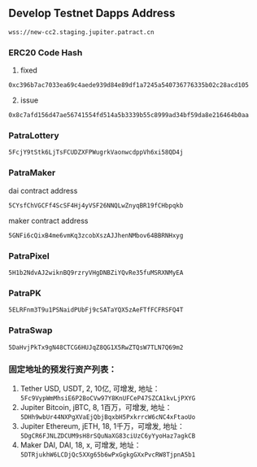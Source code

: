 ## Develop Testnet Dapps Address
```
wss://new-cc2.staging.jupiter.patract.cn
```

### ERC20 Code Hash
1. fixed
```
0xc396b7ac7033ea69c4aede939d84e89df1a7245a540736776335b02c28acd105
```
2. issue
```
0x8c7afd156d47ae56741554fd514a5b3339b55c8999ad34bf59da8e216464b0aa
```
### PatraLottery
```
5FcjY9tStk6LjTsFCUDZXFPWugrkVaonwcdppVh6xi58QD4j
```
### PatraMaker
dai contract address
```
5CYsfChVGCFf4ScSF4Hj4yVSF26NNQLwZnyqBR19fCHbpqkb
```
maker contract address
```
5GNFi6cQixB4me6vmKq3zcobXszAJJhenNMbov64BBRNHxyg
```
### PatraPixel
```
5H1b2NdvAJ2wiknBQ9rzryVHgDNBZiYQvRe35fuMSRXNMyEA
```
### PatraPK
```
5ELRFnm3T9u1PSNaidPUbFj9cSATaYQX5zAeFTfFCFRSFQ4T
```
### PatraSwap
```
5DaHvjPkTx9gN48CTCG6HUJqZ8QG1X5RwZTQsW7TLN7Q69m2
```

### 固定地址的预发行资产列表：
1. Tether USD, USDT, 2, 10亿, 可增发,
   地址：`5Fc9VypWmMhsiE6P2BoCVw97Y8KnUFCeP47SZCA1kvLjPXYG`
1. Jupiter Bitcoin, jBTC, 8, 1百万，可增发,
   地址：`5DHh9wbUr44NXPgXVaEjQbjBqxbH5PxkrrcW6cNC4xFtaoUo`
1. Jupiter Ethereum, jETH, 18, 1千万，可增发,
   地址：`5DgCR6FJNLZDCUM9sH8rSQuNaXG83ciUzC6yYyoHaz7agkCB`
1. Maker DAI, DAI, 18, x, 可增发,
   地址：`5DTRjukhW6LCDjQc5XXg65b6wPxGgkgGXxPvcRW8TjpnA5b1`
